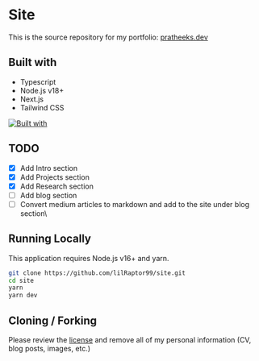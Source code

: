 # Site

This is the source repository for my portfolio: [pratheeks.dev](https://pratheeks.dev)

## Built with

- Typescript
- Node.js v18+
- Next.js
- Tailwind CSS

[![Built with](https://skillicons.dev/icons?i=ts,nodejs,nextjs,tailwind)](/)

## TODO

- [x] Add Intro section
- [x] Add Projects section
- [x] Add Research section
- [ ] Add blog section
- [ ] Convert medium articles to markdown and add to the site under blog section\

## Running Locally

This application requires Node.js v16+ and yarn.

```bash
git clone https://github.com/lilRaptor99/site.git
cd site
yarn
yarn dev
```

## Cloning / Forking

Please review the [license](https://github.com/lilRaptor99/site/blob/main/LICENSE.txt) and remove all of my personal information (CV, blog posts, images, etc.)

